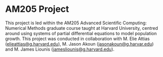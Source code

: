 # AM205 Project

This project is led within the AM205 Advanced Scientific Computing: Numerical Methods graduate course taught at Harvard University, centred around using systems of partial differential equations to model population growth. This project was conducted in collaboration with M. Elie Attias (elieattias@g.harvard.edu), M. Jason Akoun (jasonakoun@g.harvar.edu) and M. James Liounis (jamesliounis@g.harvard.edu).
